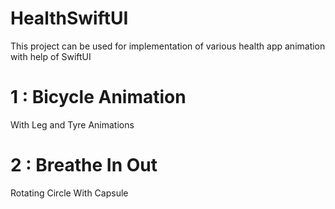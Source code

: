 # HealthSwiftUI
This project can be used for implementation of various health app animation with help of SwiftUI

# 1 : Bicycle Animation
With Leg and Tyre Animations

# 2 : Breathe In Out
Rotating Circle With Capsule
